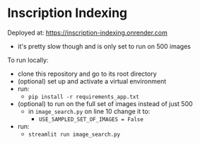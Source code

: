 # Inscription Indexing


Deployed at: https://inscription-indexing.onrender.com
- it's pretty slow though and is only set to run on 500 images

To run locally:
- clone this repository and go to its root directory
- (optional) set up and activate a virtual environment
- run: 
    - `pip install -r requirements_app.txt`
- (optional) to run on the full set of images instead of just 500
    - in `image_search.py` on line 10 change it to:
        -  `USE_SAMPLED_SET_OF_IMAGES = False`
- run:
    - `streamlit run image_search.py`